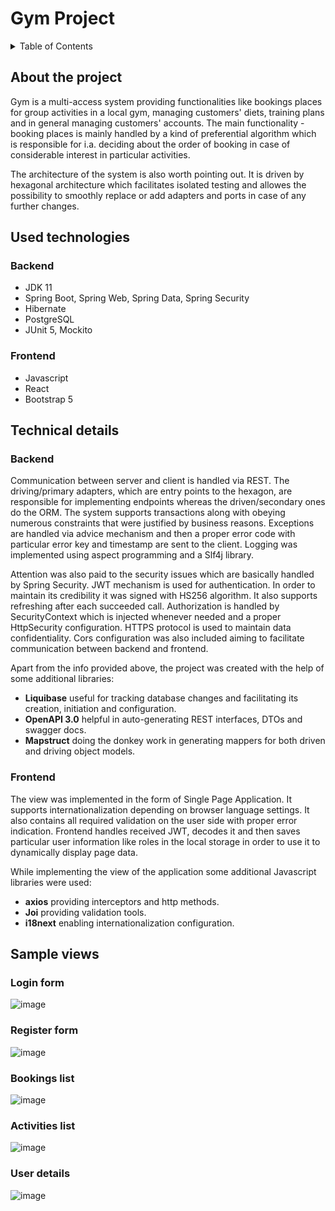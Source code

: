 # Gym Project

<details>
  <summary>Table of Contents</summary>
  <ol>
    <li>
      <a href="#about-the-project">About The Project</a>
    </li>
    <li>
      <a href="#used-technologies">Used technologies</a>
      <ul>
        <li><a href="#backend">Backend</a></li>
        <li><a href="#frontend">Frontend</a></li>
      </ul>
    </li>
    <li>
      <a href="#technical-details">Technical details</a>
      <ul>
        <li><a href="#backend">Backend</a></li>
        <li><a href="#frontend">Frontend</a></li>
      </ul>
    </li>
    <li>
      <a href="#sample-views">Sample views</a>
        <ul>
          <li><a href="#login-form">Login form</a></li>
          <li><a href="#register-form">Register form</a></li>
          <li><a href="#bookings-list">Bookings list</a></li>
          <li><a href="#activities-list">Activities list</a></li>
          <li><a href="#user-details">User details</a></li>
      </ul>
    </li>
  </ol>
</details>

## About the project
Gym is a multi-access system providing functionalities like bookings places for group activities in a local gym, managing customers' diets, training plans and
in general managing customers' accounts.
The main functionality - booking places is mainly handled by a kind of preferential algorithm which is responsible for i.a.
deciding about the order of booking in case of considerable interest in particular activities. 

The architecture of the system is also worth pointing out. It is driven by hexagonal architecture which facilitates isolated testing and allowes the possibility
to smoothly replace or add adapters and ports in case of any further changes. 
## Used technologies

### Backend

* JDK 11
* Spring Boot, Spring Web, Spring Data, Spring Security
* Hibernate
* PostgreSQL
* JUnit 5, Mockito 

### Frontend

* Javascript
* React
* Bootstrap 5

## Technical details

### Backend
Communication between server and client is handled via REST. The driving/primary adapters, which are entry points to the hexagon, are responsible for implementing endpoints whereas the driven/secondary ones do the ORM.
The system supports transactions along with obeying numerous constraints that were justified by business reasons.
Exceptions are handled via advice mechanism and then a proper error code with particular error key and timestamp are sent to the client.
Logging was implemented using aspect programming and a Slf4j library.

Attention was also paid to the security issues which are basically handled by Spring Security. JWT mechanism is used for authentication. In order to maintain
its credibility it was signed with HS256 algorithm. It also supports refreshing after each succeeded call. Authorization is handled by SecurityContext which is injected whenever needed and a proper HttpSecurity configuration. HTTPS protocol is used to maintain data confidentiality.
Cors configuration was also included aiming to facilitate communication between backend and frontend.

Apart from the info provided above, the project was created with the help of some additional libraries:
* **Liquibase** useful for tracking database changes and facilitating its creation, initiation and configuration.
* **OpenAPI 3.0** helpful in auto-generating REST interfaces, DTOs and swagger docs.
* **Mapstruct** doing the donkey work in generating mappers for both driven and driving object models.

### Frontend
The view was implemented in the form of Single Page Application. It supports internationalization depending on browser language settings. 
It also contains all required validation on the user side with proper error indication.
Frontend handles received JWT, decodes it and then saves particular user information like roles in the local storage in order to use it to dynamically display page data.

While implementing the view of the application some additional Javascript libraries were used:
* **axios** providing interceptors and http methods.
* **Joi** providing validation tools.
* **i18next** enabling internationalization configuration.

## Sample views

### Login form
![image](https://user-images.githubusercontent.com/48444511/169711840-71657abe-f672-4c1a-848f-7ff5f0c8c7a6.png)

### Register form
![image](https://user-images.githubusercontent.com/48444511/169712361-aa52a3f7-173c-4145-bf56-a5765eed372d.png)

### Bookings list
![image](https://user-images.githubusercontent.com/48444511/169712104-1ddaf3ab-0dee-4c6e-8e61-9882e0f19968.png)

### Activities list
![image](https://user-images.githubusercontent.com/48444511/169712147-5e9ac531-1f67-448d-b0fa-46792d028a5e.png)

### User details
![image](https://user-images.githubusercontent.com/48444511/169712445-74f27d01-d335-434b-a4f5-1c101e37420d.png)

